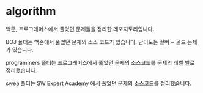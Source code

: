 # algorithm

백준, 프로그래머스에서 풀었던 문제들을 정리한 레포지토리입니다.

BOJ 폴더는 백준에서 풀었던 문제의 소스 코드가 있습니다.
난이도는 실버 ~ 골드 문제가 있습니다.

programmers 폴더는 프로그래머스에서 풀었던 문제의 소스코드를 문제의 레벨 별로 정리했습니다.

swea 폴더는 SW Expert Academy 에서 풀었던 문제의 소스코드를 정리했습니다.
